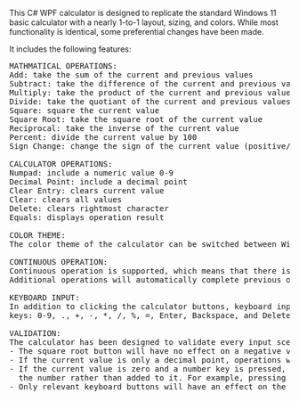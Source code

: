 This C# WPF calculator is designed to replicate the standard Windows 11 basic calculator with a nearly 1-to-1 layout, sizing, and colors. While most functionality is identical, some preferential changes have been made.

It includes the following features:
<pre>
MATHMATICAL OPERATIONS:
Add: take the sum of the current and previous values
Subtract: take the difference of the current and previous values
Multiply: take the product of the current and previous values
Divide: take the quotiant of the current and previous values
Square: square the current value
Square Root: take the square root of the current value
Reciprocal: take the inverse of the current value
Percent: divide the current value by 100
Sign Change: change the sign of the current value (positive/negative)

CALCULATOR OPERATIONS:
Numpad: include a numeric value 0-9
Decimal Point: include a decimal point
Clear Entry: clears current value
Clear: clears all values
Delete: clears rightmost character
Equals: displays operation result

COLOR THEME:
The color theme of the calculator can be switched between Windows light (default) and dark theme.

CONTINUOUS OPERATION:
Continuous operation is supported, which means that there is no need to press "equals" between calculations. 
Additional operations will automatically complete previous operations before continuing.

KEYBOARD INPUT:
In addition to clicking the calculator buttons, keyboard input is also supported for non-numpad
keys: 0-9, ., +, -, *, /, %, =, Enter, Backspace, and Delete.

VALIDATION:
The calculator has been designed to validate every input scenario. Examples include:
- The square root button will have no effect on a negative value.
- If the current value is only a decimal point, operations will not be executed.
- If the current value is zero and a number key is pressed, the 0 will be replaced by
  the number rather than added to it. For example, pressing "5" will display "5" instead of "05".
- Only relevant keyboard buttons will have an effect on the calculator input.
</pre>
